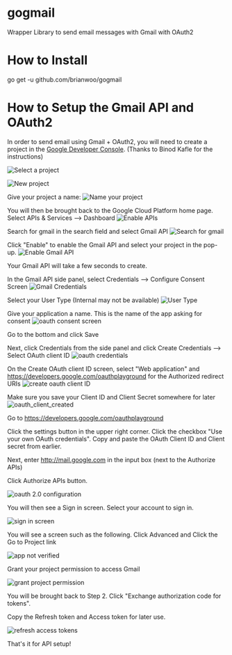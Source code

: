 # gogmail
Wrapper Library to send email messages with Gmail with OAuth2

# How to Install
go get -u github.com/brianwoo/gogmail

# How to Setup the Gmail API and OAuth2
In order to send email using Gmail + OAuth2, you will need to create a project in the [Google Developer Console](https://console.cloud.google.com). (Thanks to Binod Kafle for the instructions)

![Select a project](/images/select_a_project.png)

![New project](/images/new_project.png)

Give your project a name:
![Name your project](/images/name_your_project.png)

You will then be brought back to the Google Cloud Platform home page.
Select APIs & Services --> Dashboard
![Enable APIs](/images/enable_apis.png)

Search for gmail in the search field and select Gmail API
![Search for gmail](/images/search_for_gmail.png)

Click "Enable" to enable the Gmail API and select your project in the pop-up.
![Enable Gmail API](/images/enable_gmail.png)

Your Gmail API will take a few seconds to create.

In the Gmail API side panel, select Credentials --> Configure Consent Screen
![Gmail Credentials](/images/gmail_api_credentials_consent.png)

Select your User Type (Internal may not be available)
![User Type](/images/api_user_type.png)

Give your application a name. This is the name of the app asking for consent
![oauth consent screen](/images/oauth_consent_screen.png)

Go to the bottom and click Save

Next, click Credentials from the side panel and  click Create Credentials
--> Select OAuth client ID
![oauth credentials](/images/oauth_credentials.png)

On the Create OAuth client ID screen, select "Web application" and https://developers.google.com/oauthplayground for the Authorized redirect URIs
![create oauth client ID](/images/create_oauth_client_id.png)

Make sure you save your Client ID and Client Secret somewhere for later
![oauth_client_created](/images/oauth_client_created.png)

Go to https://developers.google.com/oauthplayground

Click the settings button in the upper right corner. Click the checkbox "Use your own OAuth credentials". Copy and paste the OAuth Client ID and Client secret from earlier.

Next, enter http://mail.google.com in the input box (next to the Authorize APIs)

Click Authorize APIs button.

![oauth 2.0 configuration](/images/oauth_playground.png)

You will then see a Sign in screen.  Select your account to sign in.

![sign in screen](/images/choose_an_account.png)

You will see a screen such as the following. Click Advanced and Click the Go to Project link

![app not verified](/images/app_not_verified.png)


Grant your project permission to access Gmail

![grant project permission](/images/grant_project_permission.png)

You will be brought back to Step 2. Click "Exchange authorization code for tokens".

Copy the Refresh token and Access token for later use.

![refresh access tokens](/images/refresh_access_token.png)

That's it for API setup!





